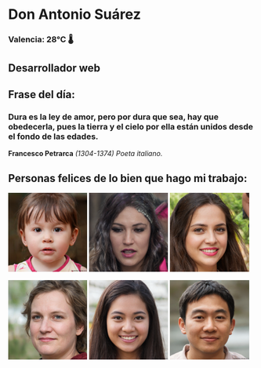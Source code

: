 # Don Antonio Suárez
### Valencia:  28°C 🌡️
## Desarrollador web
## Frase del día:
<!-- START QUOTE -->
### Dura es la ley de amor, pero por dura que sea, hay que obedecerla, pues la tierra y el cielo por ella están unidos desde el fondo de las edades.
**Francesco Petrarca** *(1304-1374) Poeta italiano.*
<!-- END QUOTE -->






## Personas felices de lo bien que hago mi trabajo:

<p float="left">
  <img src="src/image_0.png" width="32%" />
  <img src="src/image_1.png" width="32%" /> 
  <img src="src/image_2.png" width="32%" />
</p>
<p float="left">
  <img src="src/image_3.png" width="32%" />
  <img src="src/image_4.png" width="32%" /> 
  <img src="src/image_5.png" width="32%" />
</p>
